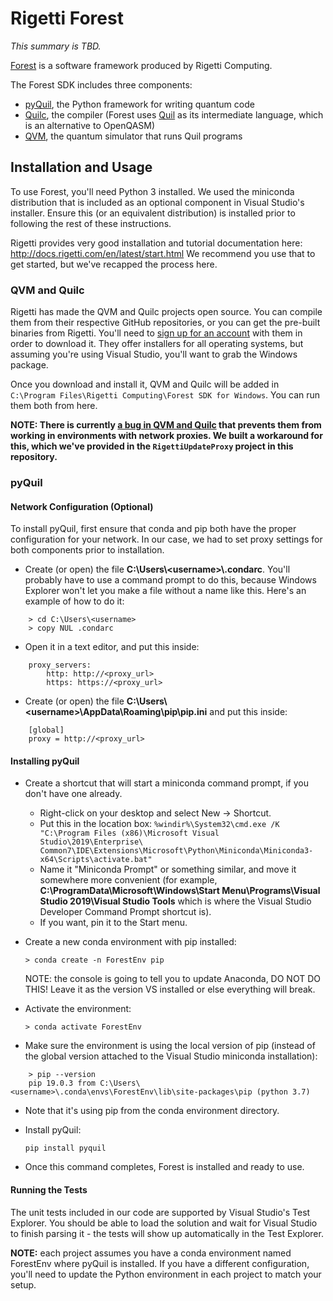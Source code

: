 # Rigetti Forest
*This summary is TBD.*

[Forest](https://www.rigetti.com/forest) is a software framework produced by Rigetti Computing.

The Forest SDK includes three components:

- [pyQuil](https://github.com/rigetti/pyquil), the Python framework for writing quantum code
- [Quilc](https://github.com/rigetti/quilc), the compiler (Forest uses 
    [Quil](https://en.wikipedia.org/wiki/Quil_(instruction_set_architecture)) as its intermediate language, which is an
    alternative to OpenQASM)
- [QVM](https://github.com/rigetti/qvm), the quantum simulator that runs Quil programs

## Installation and Usage
To use Forest, you'll need Python 3 installed. We used the miniconda distribution that is included as an optional component in
Visual Studio's installer. Ensure this (or an equivalent distribution) is installed prior to following the rest of these
instructions.

Rigetti provides very good installation and tutorial documentation here: http://docs.rigetti.com/en/latest/start.html
We recommend you use that to get started, but we've recapped the process here.


### QVM and Quilc
Rigetti has made the QVM and Quilc projects open source. You can compile them from their respective GitHub repositories, or you
can get the pre-built binaries from Rigetti. You'll need to [sign up for an account](https://www.rigetti.com/forest) with them
in order to download it. They offer installers for all operating systems, but assuming you're using Visual Studio, you'll want to
grab the Windows package.

Once you download and install it, QVM and Quilc will be added in `C:\Program Files\Rigetti Computing\Forest SDK for Windows`.
You can run them both from here.

**NOTE: There is currently [a bug in QVM and Quilc](https://github.com/rigetti/qvm/issues/86) that prevents them from working
in environments with network proxies. We built a workaround for this, which we've provided in the `RigettiUpdateProxy` project
in this repository.**


### pyQuil
#### Network Configuration (Optional)
To install pyQuil, first ensure that conda and pip both have the proper configuration for your network. In our case, we had to
set proxy settings for both components prior to installation.

- Create (or open) the file **C:\\Users\\\<username>\\.condarc**. You'll probably have to use a command prompt to do this,
because Windows Explorer won't let you make a file without a name like this. Here's an example of how to do it:
```
    > cd C:\Users\<username>
    > copy NUL .condarc
```

- Open it in a text editor, and put this inside:
```
    proxy_servers:
        http: http://<proxy_url>
        https: https://<proxy_url>
```

- Create (or open) the file **C:\\Users\\\<username>\\AppData\\Roaming\\pip\\pip.ini** and put this inside:
```
    [global]
    proxy = http://<proxy_url>
```

#### Installing pyQuil
- Create a shortcut that will start a miniconda command prompt, if you don't have one already.
    - Right-click on your desktop and select New -> Shortcut.
    - Put this in the location box:
        `%windir%\System32\cmd.exe /K "C:\Program Files (x86)\Microsoft Visual Studio\2019\Enterprise\
        Common7\IDE\Extensions\Microsoft\Python\Miniconda\Miniconda3-x64\Scripts\activate.bat"`
    - Name it "Miniconda Prompt" or something similar, and move it somewhere more convenient (for example,
        **C:\\ProgramData\\Microsoft\\Windows\\Start Menu\\Programs\\Visual Studio 2019\\Visual Studio Tools** which is where
        the Visual Studio Developer Command Prompt shortcut is).
    - If you want, pin it to the Start menu.
- Create a new conda environment with pip installed:

  `> conda create -n ForestEnv pip`

    NOTE: the console is going to tell you to update Anaconda, DO NOT DO THIS! Leave it as the version VS installed or else
    everything will break.
- Activate the environment:

  `> conda activate ForestEnv`

- Make sure the environment is using the local version of pip (instead of the global version attached to the Visual Studio
    miniconda installation):
```
    > pip --version
    pip 19.0.3 from C:\Users\<username>\.conda\envs\ForestEnv\lib\site-packages\pip (python 3.7)
```

- Note that it's using pip from the conda environment directory.

- Install pyQuil:

    `pip install pyquil`

- Once this command completes, Forest is installed and ready to use.


#### Running the Tests
The unit tests included in our code are supported by Visual Studio's Test Explorer. You should be able to load the solution and
wait for Visual Studio to finish parsing it - the tests will show up automatically in the Test Explorer.

**NOTE:** each project assumes you have a conda environment named ForestEnv where pyQuil is installed. If you have a different
configuration, you'll need to update the Python environment in each project to match your setup.